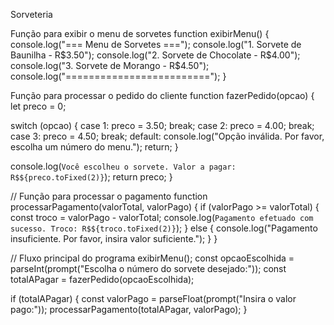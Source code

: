 Sorveteria

Função para exibir o menu de sorvetes
function exibirMenu() {
  console.log("=== Menu de Sorvetes ===");
  console.log("1. Sorvete de Baunilha - R$3.50");
  console.log("2. Sorvete de Chocolate - R$4.00");
  console.log("3. Sorvete de Morango - R$4.50");
  console.log("=========================");
}

Função para processar o pedido do cliente
function fazerPedido(opcao) {
  let preco = 0;

  switch (opcao) {
    case 1:
      preco = 3.50;
      break;
    case 2:
      preco = 4.00;
      break;
    case 3:
      preco = 4.50;
      break;
    default:
      console.log("Opção inválida. Por favor, escolha um número do menu.");
      return;
  }

  console.log(`Você escolheu o sorvete. Valor a pagar: R$${preco.toFixed(2)}`);
  return preco;
}

// Função para processar o pagamento
function processarPagamento(valorTotal, valorPago) {
  if (valorPago >= valorTotal) {
    const troco = valorPago - valorTotal;
    console.log(`Pagamento efetuado com sucesso. Troco: R$${troco.toFixed(2)}`);
  } else {
    console.log("Pagamento insuficiente. Por favor, insira valor suficiente.");
  }
}

// Fluxo principal do programa
exibirMenu();
const opcaoEscolhida = parseInt(prompt("Escolha o número do sorvete desejado:"));
const totalAPagar = fazerPedido(opcaoEscolhida);

if (totalAPagar) {
  const valorPago = parseFloat(prompt("Insira o valor pago:"));
  processarPagamento(totalAPagar, valorPago);
}
